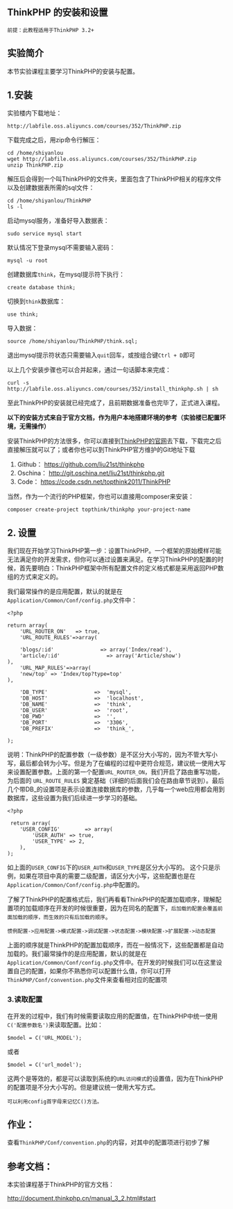 ## ThinkPHP 的安装和设置

`前提：此教程适用于ThinkPHP 3.2+`

##  实验简介

本节实验课程主要学习ThinkPHP的安装与配置。



## 1.安装


实验楼内下载地址：

```
http://labfile.oss.aliyuncs.com/courses/352/ThinkPHP.zip
```

下载完成之后，用zip命令行解压：

```
cd /home/shiyanlou
wget http://labfile.oss.aliyuncs.com/courses/352/ThinkPHP.zip
unzip ThinkPHP.zip
```

解压后会得到一个叫ThinkPHP的文件夹，里面包含了ThinkPHP相关的程序文件以及创建数据表所需的sql文件：

```
cd /home/shiyanlou/ThinkPHP
ls -l
```

启动mysql服务，准备好导入数据表：

```
sudo service mysql start

```
默认情况下登录mysql不需要输入密码：

```
mysql -u root

```

创建数据库`think`，在mysql提示符下执行：

```
create database think;

```

切换到`think`数据库：

```
use think;
```

导入数据：

```
source /home/shiyanlou/ThinkPHP/think.sql;
```

退出mysql提示符状态只需要输入`quit`回车，或按组合键`Ctrl + D`即可

以上几个安装步骤也可以合并起来，通过一句话脚本来完成：

```
curl -s http://labfile.oss.aliyuncs.com/courses/352/install_thinkphp.sh | sh
```

至此ThinkPHP的安装就已经完成了，且前期数据准备也完毕了，正式进入课程。


**以下的安装方式来自于官方文档，作为用户本地搭建环境的参考（实验楼已配置环境，无需操作）**

安装ThinkPHP的方法很多，你可以直接到[ThinkPHP的官网](http://www.thinkphp.cn/down/framework.html)去下载，下载完之后直接解压就可以了；或者你也可以到ThinkPHP官方维护的Git地址下载

1. Github： https://github.com/liu21st/thinkphp
2. Oschina： http://git.oschina.net/liu21st/thinkphp.git
3. Code： https://code.csdn.net/topthink2011/ThinkPHP

当然，作为一个流行的PHP框架，你也可以直接用composer来安装：

```
composer create-project topthink/thinkphp your-project-name
```

## 2. 设置

我们现在开始学习ThinkPHP第一步：设置ThinkPHP。一个框架的原始模样可能无法满足你的开发需求，但你可以通过设置来满足。在学习ThinkPHP的配置的时候，首先要明白：ThinkPHP框架中所有配置文件的定义格式都是采用返回PHP数组的方式来定义的。

我们最常操作的是应用配置，默认的就是在`Application/Common/Conf/config.php`文件中：

```
<?php

return array(
    'URL_ROUTER_ON'   => true,
    'URL_ROUTE_RULES'=>array(

    'blogs/:id'               => array('Index/read'),
    'article/:id'               => array('Article/show')
),
    'URL_MAP_RULES'=>array(
    'new/top' => 'Index/top?type=top'
),

    'DB_TYPE'               =>  'mysql',
    'DB_HOST'               =>  'localhost',
    'DB_NAME'               =>  'think',
    'DB_USER'               =>  'root',
    'DB_PWD'                =>  '',
    'DB_PORT'               =>  '3306',
    'DB_PREFIX'             =>  'think_',

);

```

说明：ThinkPHP的配置参数（一级参数）是不区分大小写的，因为不管大写小写，最后都会转为小写。但是为了在编程的过程中更符合规范，建议统一使用大写来设置配置参数。上面的第一个配置`URL_ROUTER_ON`，我们开启了路由重写功能，为后面的 `URL_ROUTE_RULES` 奠定基础（详细的后面我们会在路由章节说到）。最后几个带DB_的设置项是表示设置连接数据库的参数，几乎每一个web应用都会用到数据库，这些设置为我们后续进一步学习的基础。


```
<?php

 return array(
    'USER_CONFIG'        => array(
        'USER_AUTH' => true,
        'USER_TYPE' => 2,
    ),
);
```

如上面的`USER_CONFIG`下的`USER_AUTH`和`USER_TYPE`是区分大小写的。
这个只是示例，如果在项目中真的需要二级配置，请区分大小写，这些配置也是在`Application/Common/Conf/config.php`中配置的。

了解了ThinkPHP的配置格式后，我们再看看ThinkPHP的配置加载顺序，理解配置项的加载顺序在开发的时候很重要，因为在同名的配置下，`后加载的配置会覆盖前面加载的顺序，而生效的只有后加载的顺序`。

```
惯例配置->应用配置->模式配置->调试配置->状态配置->模块配置->扩展配置->动态配置

```

上面的顺序就是ThinkPHP的配置加载顺序，而在一般情况下，这些配置都是自动加载的。我们最常操作的是应用配置，默认的就是在`Application/Common/Conf/config.php`文件中。在开发的时候我们可以在这里设置自己的配置，如果你不熟悉你可以配置什么值，你可以打开`ThinkPHP/Conf/convention.php`文件来查看相对应的配置项

### 3.读取配置

在开发的过程中，我们有时候需要读取应用的配置值，在ThinkPHP中统一使用`C('配置参数名')`来读取配置。比如：

```
$model = C('URL_MODEL');

```

或者

```
$model = C('url_model');
```
这两个是等效的，都是可以读取到系统的`URL访问模式`的设置值，因为在ThinkPHP的配置项是不分大小写的。但是建议统一使用大写方式。

`可以利用config首字母来记忆C()方法。`


## 作业：

查看`ThinkPHP/Conf/convention.php`的内容，对其中的配置项进行初步了解

## 参考文档：

本实验课程基于ThinkPHP的官方文档：

http://document.thinkphp.cn/manual_3_2.html#start










